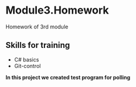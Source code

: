 # Module3.Homework
Homework of 3rd module

## Skills for training

* C# basics
* Git-control

**In this project we created test program for polling**